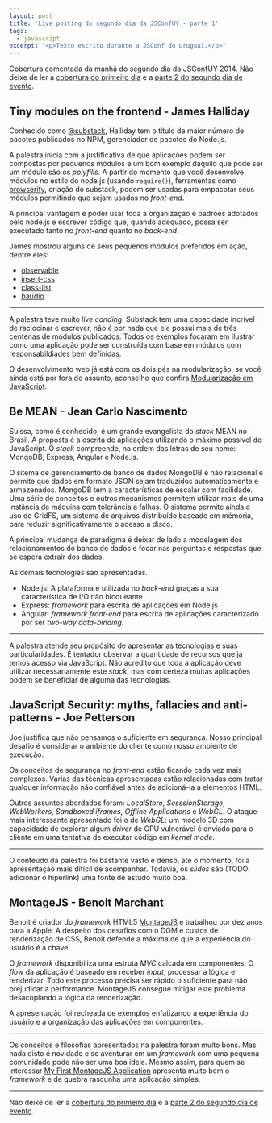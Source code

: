 ```yaml
---
layout: post
title: 'Live posting do segundo dia da JSConfUY - parte 1'
tags:
  - javascript
excerpt: "<p>Texto escrito durante a JSConf do Uruguai.</p>"
---
```


Cobertura comentada da manhã do segundo dia da JSConfUY 2014. Não deixe de ler a [cobertura do primeiro dia](primeiro-dia-jsconf-uy.html) e a [parte 2 do segundo dia de evento](segundo-dia-jsconf-uy-parte-2.html).

## Tiny modules on the frontend - James Halliday

Conhecido como [@substack](https://twitter.com/substack), Halliday tem o título de maior número de pacotes publicados no NPM, gerenciador de pacotes do Node.js.

A palestra inicia com a justificativa de que aplicações podem ser compostas por pequenos módulos e um bom exemplo daquilo que pode ser um módulo são os *polyfills*. A partir do momento que você desenvolve módulos no estilo do node.js (usando `require()`), ferramentas como [browserify](https://github.com/substack/node-browserify), criação do substack, podem ser usadas para empacotar seus módulos permitindo que sejam usados no *front-end*.

A principal vantagem é poder usar toda a organização e padrões adotados pelo node.js e escrever código que, quando adequado, possa ser executado tanto no *front-end* quanto no *back-end*.

James mostrou alguns de seus pequenos módulos preferidos em ação, dentre eles:

- [observable](https://www.npmjs.org/package/observable)
- [insert-css](https://www.npmjs.org/package/insert-css)
- [class-list](https://www.npmjs.org/package/class-list)
- [baudio](https://www.npmjs.org/package/baudio)

--------

A palestra teve muito *live conding*. Substack tem uma capacidade incrível de raciocinar e escrever, não é por nada que ele possui mais de três centenas de módulos publicados. Todos os exemplos focaram em ilustrar como uma aplicação pode ser construída com base em módulos com responsabildiades bem definidas.

O desenvolvimento web já está com os dois pés na modularização, se você ainda está por fora do assunto, aconselho que confira [Modularização em JavaScript](http://tableless.com.br/modularizacao-em-javascript).


## Be MEAN - Jean Carlo Nascimento

Suissa, como é conhecido, é um grande evangelista do *stack* MEAN no Brasil. A proposta é a escrita de aplicações utilizando o máximo possível de JavaScript. O *stack* compreende, na ordem das letras de seu nome: MongoDB, Express, Angular e Node.js.

O sitema de gerenciamento de banco de dados MongoDB é não relacional e permite que dados em formato JSON sejam traduzidos automaticamente e armazenados. MongoDB tem a características de escalar com facilidade. Uma série de conceitos e outros mecanismos permitem utilizar mais de uma instância de máquina com tolerância a falhas. O sistema permite ainda o uso de GridFS, um sistema de arquivos distribuído baseado em mémoria, para reduzir significativamente o acesso a disco.

A principal mudança de paradigma é deixar de lado a modelagem dos relacionamentos do banco de dados e focar nas perguntas e respostas que se espera extrair dos dados.

As demais tecnologias são apresentadas.

- Node.js:  A plataforma  é utilizada no *back-end* graças a sua característica de I/O não bloqueante
- Express: *framework* para escrita de aplicações em Node.js
- Angular: *framework front-end* para escrita de aplicações caracterizado por ser *two-way data-binding*.

-------

A palestra atende seu propósito de apresentar as tecnologias e suas particularidades. É tentador observar a quantidade de recursos que já temos acesso via JavaScript. Não acredito que toda a aplicação deve utilizar necessariamente este *stack*, mas com certeza muitas aplicações podem se beneficiar de alguma das tecnologias.

## JavaScript Security: myths, fallacies and anti-patterns - Joe Petterson

Joe justifica que não pensamos o suficiente em segurança. Nosso principal desafio é considerar o ambiente do cliente como nosso ambiente de execução.

Os conceitos de segurança no *front-end* estão ficando cada vez mais complexos. Várias das técnicas apresentadas estão relacionadas com tratar qualquer informação não confiável antes de adicioná-la a elementos HTML.

Outros assuntos abordados foram: *LocalStore*, *SesssionStorage*, *WebWorkers*, *Sandboxed iframes*, *Offline Applications* e *WebGL*. O ataque mais interessante apresentado foi o de *WebGL*: um modelo 3D com capacidade de explorar algum *driver* de GPU vulnerável é enviado para o cliente em uma tentativa de executar código em *kernel mode*.

-----

O conteúdo da palestra foi bastante vasto e denso, até o momento, foi a apresentação mais difícil de acompanhar. Todavia, os *slides* são (TODO: adicionar o hiperlink) uma fonte de estudo muito boa.


## MontageJS - Benoit Marchant

Benoit é criador do *framework* HTML5 [MontageJS](http://montagejs.org) e trabalhou por dez anos para a Apple. A despeito dos desafios com o DOM e custos de renderização de CSS, Benoit defende a máxima de que a experiência do usuário é a chave.

O *framework* disponibiliza uma estruta *MVC* calcada em componentes. O *flow* da aplicação é baseado em receber *input*, processar a lógica e renderizar. Todo este processo precisa ser rápido o suficiente para não prejudicar a performance. MontageJS consegue mitigar este problema desacoplando a lógica da renderização.

A apresentação foi recheada de exemplos enfatizando a experiência do usuário e a organização das aplicações em componentes.

------------

Os conceitos e filosofias apresentados na palestra foram muito bons. Mas nada disto é novidade e se aventurar em um *framework* com uma pequena comunidade pode não ser uma boa ideia. Mesmo assim, para quem se interessar [My First MontageJS Application](http://renaun.com/blog/2013/05/my-first-montagejs-application) apresenta muito bem o *framework* e de quebra rascunha uma aplicação simples.

------------

Não deixe de ler a [cobertura do primeiro dia](primeiro-dia-jsconf-uy.html) e a [parte 2 do segundo dia de evento](segundo-dia-jsconf-uy-parte-2.html).
